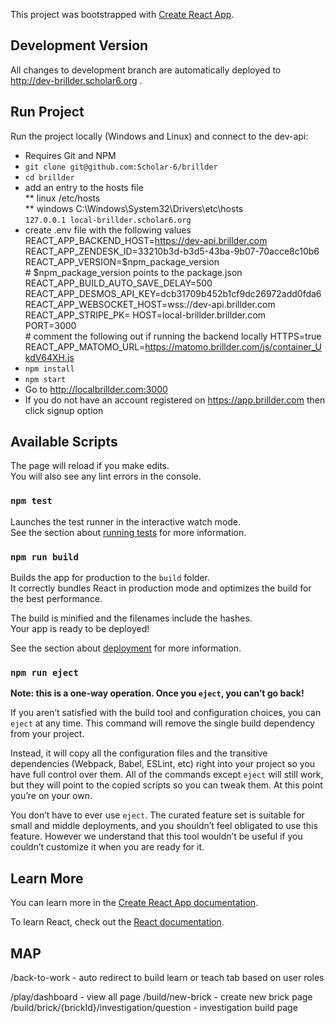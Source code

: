 This project was bootstrapped with [Create React App](https://github.com/facebook/create-react-app).

## Development Version
All changes to development branch are automatically deployed to http://dev-brillder.scholar6.org
.

## Run Project  

Run the project locally (Windows and Linux) and connect to the dev-api:

* Requires Git and NPM  
* `git clone git@github.com:Scholar-6/brillder`  
* `cd brillder`  
* add an entry to the hosts file   
** linux /etc/hosts  
** windows C:\Windows\System32\Drivers\etc\hosts  
`127.0.0.1 local-brillder.scholar6.org` 
* create .env file with the following values  
        REACT_APP_BACKEND_HOST=https://dev-api.brillder.com  
        REACT_APP_ZENDESK_ID=33210b3d-b3d5-43ba-9b07-70acce8c10b6  
        REACT_APP_VERSION=$npm_package_version  
        # $npm_package_version points to the package.json 
        REACT_APP_BUILD_AUTO_SAVE_DELAY=500  
        REACT_APP_DESMOS_API_KEY=dcb31709b452b1cf9dc26972add0fda6  
        REACT_APP_WEBSOCKET_HOST=wss://dev-api.brillder.com
        REACT_APP_STRIPE_PK=
        HOST=local-brillder.brillder.com  
        PORT=3000  
        # comment the following out if running the backend locally
        HTTPS=true  
        REACT_APP_MATOMO_URL=https://matomo.brillder.com/js/container_UkdV64XH.js  
* `npm install`  
* `npm start`  
* Go to http://localbrillder.com:3000  
* If you do not have an account registered on https://app.brillder.com then click signup option  


## Available Scripts

The page will reload if you make edits.<br />
You will also see any lint errors in the console.

### `npm test`

Launches the test runner in the interactive watch mode.<br />
See the section about [running tests](https://facebook.github.io/create-react-app/docs/running-tests) for more information.

### `npm run build`

Builds the app for production to the `build` folder.<br />
It correctly bundles React in production mode and optimizes the build for the best performance.

The build is minified and the filenames include the hashes.<br />
Your app is ready to be deployed!

See the section about [deployment](https://facebook.github.io/create-react-app/docs/deployment) for more information.

### `npm run eject`

**Note: this is a one-way operation. Once you `eject`, you can’t go back!**

If you aren’t satisfied with the build tool and configuration choices, you can `eject` at any time. This command will remove the single build dependency from your project.

Instead, it will copy all the configuration files and the transitive dependencies (Webpack, Babel, ESLint, etc) right into your project so you have full control over them. All of the commands except `eject` will still work, but they will point to the copied scripts so you can tweak them. At this point you’re on your own.

You don’t have to ever use `eject`. The curated feature set is suitable for small and middle deployments, and you shouldn’t feel obligated to use this feature. However we understand that this tool wouldn’t be useful if you couldn’t customize it when you are ready for it.

## Learn More

You can learn more in the [Create React App documentation](https://facebook.github.io/create-react-app/docs/getting-started).

To learn React, check out the [React documentation](https://reactjs.org/).


## MAP
/back-to-work       - auto redirect to build learn or teach tab based on user roles


/play/dashboard        - view all page
/build/new-brick - create new brick page
/build/brick/{brickId}/investigation/question - investigation build page

